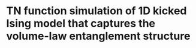 # TN function simulation of 1D kicked Ising model that captures the volume-law entanglement structure